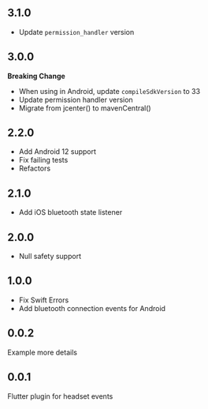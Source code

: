 ## 3.1.0
- Update `permission_handler` version

## 3.0.0
**Breaking Change**
- When using in Android, update `compileSdkVersion` to 33
- Update permission handler version
- Migrate from jcenter() to mavenCentral()

## 2.2.0
- Add Android 12 support
- Fix failing tests
- Refactors

## 2.1.0

- Add iOS bluetooth state listener 

## 2.0.0

- Null safety support

## 1.0.0

- Fix Swift Errors
- Add bluetooth connection events for Android

## 0.0.2

Example more details

## 0.0.1

Flutter plugin for headset events

